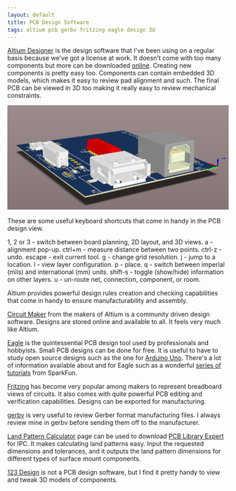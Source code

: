 ```yaml
---
layout: default
title: PCB Design Software
tags: altium pcb gerbv fritzing eagle design 3d
---
```


[Altium Designer](http://www.altium.com/altium-designer/) is the design software that I've been using on a regular basis because we've got a license at work. It doesn't come with too many components but more can be downloaded [online](https://designcontent.live.altium.com/). Creating new components is pretty easy too. Components can contain embedded 3D models, which makes it easy to review pad alignment and such. The final PCB can be viewed in 3D too making it really easy to review mechanical constraints.

![3D View in Altium Designer](/assets/img/altium-fixture-3d.png)

These are some useful keyboard shortcuts that come in handy in the PCB design view.

1, 2 or 3 - switch between board planning, 2D layout, and 3D views.
a - alignment pop-up.
ctrl+m - measure distance between two points.
ctrl-z - undo.
escape - exit current tool.
g - change grid resolution.
j - jump to a location.
l - view layer configuration.
p - place.
q - switch between imperial (mils) and international (mm) units.
shift-s - toggle (show/hide) information on other layers.
u - un-route net, connection, component, or room.

Altium provides powerful design rules creation and checking capabilities that come in handy to ensure manufacturability and assembly.

[Circuit Maker](http://circuitmaker.com/) from the makers of Altium is a community driven design software. Designs are stored online and available to all. It feels very much like Altium.

[Eagle](https://cadsoft.io/) is the quintessential PCB design tool used by professionals and hobbyists. Small PCB designs can be done for free. It is useful to have to study open source designs such as the one for [Arduino Uno](https://www.arduino.cc/en/Main/ArduinoBoardUno). There's a lot of information available about and for Eagle such as a wonderful [series of tutorials](https://learn.sparkfun.com/tutorials/how-to-install-and-setup-eagle) from SparkFun.

[Fritzing](https://delog.wordpress.com/2013/09/26/fritzing-to-design-and-prototype-electronics-circuits/) has become very popular among makers to represent breadboard views of circuits. It also comes with quite powerful PCB editing and verification capabilities. Designs can be exported for manufacturing.

[gerbv](http://gerbv.geda-project.org/) is very useful to review Gerber format manufacturing files. I always review mine in gerbv before sending them off to the manufacturer.

[Land Pattern Calculator](http://www.ipc.org/ContentPage.aspx?pageid=Land-Pattern-Calculator) page can be used to download [PCB Library Expert](http://www.pcblibraries.com/LibraryExpert/) for IPC. It makes calculating land patterns easy. Input the requested dimensions and tolerances, and it outputs the land pattern dimensions for different types of surface mount components.

[123 Design](http://www.123dapp.com/design) is not a PCB design software, but I find it pretty handy to view and tweak 3D models of components.